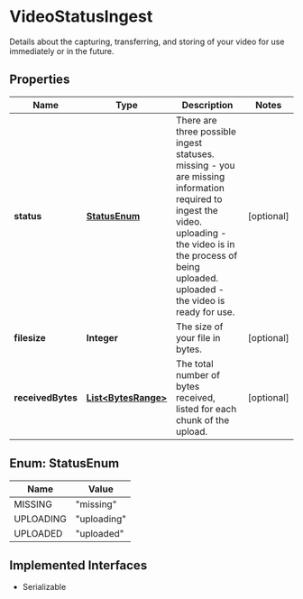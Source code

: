 

# VideoStatusIngest

Details about the capturing, transferring, and storing of your video for use immediately or in the future.
## Properties

Name | Type | Description | Notes
------------ | ------------- | ------------- | -------------
**status** | [**StatusEnum**](#StatusEnum) | There are three possible ingest statuses. missing - you are missing information required to ingest the video. uploading - the video is in the process of being uploaded. uploaded - the video is ready for use. |  [optional]
**filesize** | **Integer** | The size of your file in bytes. |  [optional]
**receivedBytes** | [**List&lt;BytesRange&gt;**](BytesRange.md) | The total number of bytes received, listed for each chunk of the upload. |  [optional]



## Enum: StatusEnum

Name | Value
---- | -----
MISSING | &quot;missing&quot;
UPLOADING | &quot;uploading&quot;
UPLOADED | &quot;uploaded&quot;


## Implemented Interfaces

* Serializable


